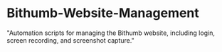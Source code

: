 # Bithumb-Website-Management
"Automation scripts for managing the Bithumb website, including login, screen recording, and screenshot capture."
